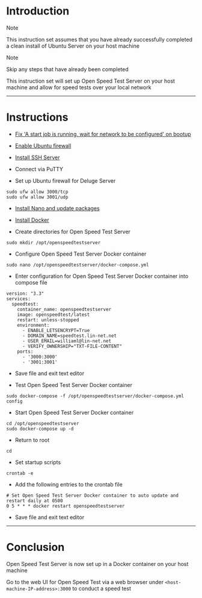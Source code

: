 # Introduction
> [!NOTE]
> This instruction set assumes that you have already successfully completed a clean install of Ubuntu Server on your host machine

> [!NOTE]
> Skip any steps that have already been completed

This instruction set will set up Open Speed Test Server on your host machine and allow for speed tests over your local network

-----
# Instructions

* [Fix 'A start job is running, wait for network to be configured' on bootup](fix_network-bootup.md)

* [Enable Ubuntu firewall](enable_firewall.md)

* [Install SSH Server](install_ssh-server.md)

* Connect via PuTTY

* Set up Ubuntu firewall for Deluge Server
```
sudo ufw allow 3000/tcp
sudo ufw allow 3001/udp
```
* [Install Nano and update packages](install_nano.md)

* [Install Docker](install_docker.md)

* Create directories for Open Speed Test Server
```
sudo mkdir /opt/openspeedtestserver
```
* Configure Open Speed Test Server Docker container
```
sudo nano /opt/openspeedtestserver/docker-compose.yml
```
* Enter configuration for Open Speed Test Server Docker container into compose file
```
version: "3.3"
services:
  speedtest:
    container_name: openspeedtestserver
    image: openspeedtest/latest
    restart: unless-stopped
    environment:
      - ENABLE_LETSENCRYPT=True
      - DOMAIN_NAME=speedtest.lin-net.net
      - USER_EMAIL=williaml@lin-net.net
      - VERIFY_OWNERSHIP="TXT-FILE-CONTENT"
    ports:
      - '3000:3000'
      - '3001:3001'
```
* Save file and exit text editor

* Test Open Speed Test Server Docker container
```
sudo docker-compose -f /opt/openspeedtestserver/docker-compose.yml config
```
* Start Open Speed Test Server Docker container
```
cd /opt/openspeedtestserver
sudo docker-compose up -d
```
* Return to root
```
cd
```
* Set startup scripts
```
crontab -e
```
* Add the following entries to the crontab file
```
# Set Open Speed Test Server Docker container to auto update and restart daily at 0500
0 5 * * * docker restart openspeedtestserver
```
* Save file and exit text editor
-----
# Conclusion
Open Speed Test Server is now set up in a Docker container on your host machine

Go to the web UI for Open Speed Test via a web browser under `<host-machine-IP-address>:3000` to conduct a speed test
